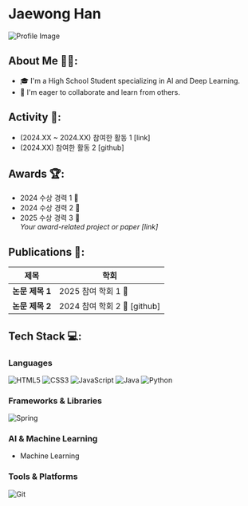 # Jaewong Han

![Profile Image](your-image-url) <!-- 프로필 이미지가 있다면 추가 -->

## About Me 🧑‍💻:
- 🎓 I'm a High School Student specializing in AI and Deep Learning.
- 🤝 I'm eager to collaborate and learn from others.

## Activity 🌟:
- (2024.XX ~ 2024.XX) 참여한 활동 1 [link]
- (2024.XX) 참여한 활동 2 [github]

## Awards 🏆:
- 2024 수상 경력 1 🥇
- 2024 수상 경력 2 🥈
- 2025 수상 경력 3 🥉  
  _Your award-related project or paper [link]_

## Publications 📄:

| 제목 | 학회 |
|------|------|
| **논문 제목 1** | 2025 참여 학회 1 📎 |
| **논문 제목 2** | 2024 참여 학회 2 📎 [github] |

## Tech Stack 💻:

### Languages  
![HTML5](https://img.shields.io/badge/HTML5-E34F26?style=for-the-badge&logo=html5&logoColor=white)  ![CSS3](https://img.shields.io/badge/CSS3-1572B6?style=for-the-badge&logo=css3&logoColor=white)  ![JavaScript](https://img.shields.io/badge/JavaScript-F7DF1E?style=for-the-badge&logo=javascript&logoColor=black)  ![Java](https://img.shields.io/badge/Java-007396?style=for-the-badge&logo=java&logoColor=white)  ![Python](https://img.shields.io/badge/Python-3776AB?style=for-the-badge&logo=python&logoColor=white)  

### Frameworks & Libraries  
![Spring](https://img.shields.io/badge/Spring-6DB33F?style=for-the-badge&logo=spring&logoColor=white)  

### AI & Machine Learning  
- Machine Learning  

### Tools & Platforms  
![Git](https://img.shields.io/badge/Git-F05032?style=for-the-badge&logo=git&logoColor=white)  


